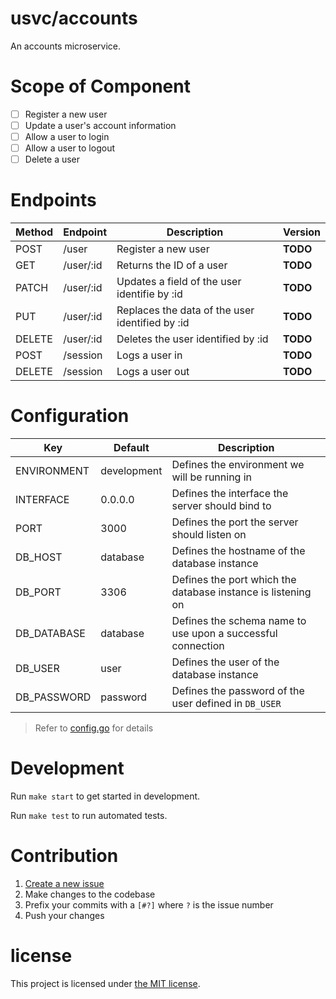 # usvc/accounts
An accounts microservice.

# Scope of Component

- [ ] Register a new user
- [ ] Update a user's account information
- [ ] Allow a user to login
- [ ] Allow a user to logout
- [ ] Delete a user

# Endpoints

| Method | Endpoint | Description | Version |
| --- | --- | --- | --- |
| POST | /user | Register a new user | **TODO** |
| GET | /user/:id | Returns the ID of a user | **TODO** |
| PATCH | /user/:id | Updates a field of the user identifie by :id | **TODO** |
| PUT | /user/:id | Replaces the data of the user identified by :id | **TODO** |
| DELETE | /user/:id | Deletes the user identified by :id | **TODO** |
| POST | /session | Logs a user in | **TODO** |
| DELETE | /session | Logs a user out | **TODO** |


# Configuration

| Key | Default | Description |
| --- | --- | --- |
| ENVIRONMENT | development | Defines the environment we will be running in |
| INTERFACE | 0.0.0.0 | Defines the interface the server should bind to |
| PORT | 3000 | Defines the port the server should listen on |
| DB_HOST | database | Defines the hostname of the database instance |
| DB_PORT | 3306 | Defines the port which the database instance is listening on |
| DB_DATABASE | database | Defines the schema name to use upon a successful connection |
| DB_USER | user | Defines the user of the database instance |
| DB_PASSWORD | password | Defines the password of the user defined in `DB_USER` |

> Refer to [config.go](./config.go) for details

# Development

Run `make start` to get started in development.

Run `make test` to run automated tests.

# Contribution

1. [Create a new issue](https://github.com/usvc/accounts/issues/new)
2. Make changes to the codebase
3. Prefix your commits with a `[#?]` where `?` is the issue number
4. Push your changes

# license
This project is licensed under [the MIT license](./LICENSE).
